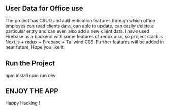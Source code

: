 ## User Data for Office use

The project has CRUD and authentication features through which office employes can read clients data, can able to update, can easily delete a particular entry and can even also add a new client data.
I have used Firebase as a backend with some features of redux also, so project stack is Next.js + redux + Firebase + Tailwind CSS. Further features will be added in near future, Hope you like It!

## Run the Project
npm install
npm run dev

## ENJOY THE APP
Happy Hacking !
